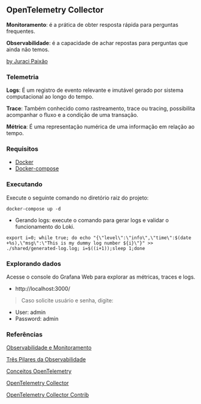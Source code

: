 ## OpenTelemetry Collector

**Monitoramento**: é a prática de obter resposta rápida para perguntas frequentes.

**Observabilidade**: é a capacidade de achar repostas para perguntas que ainda não temos.

[by Juraci Paixão](https://www.linkedin.com/in/jpkroehling/)

### Telemetria

**Logs**: É um registro de evento relevante e imutável gerado por sistema computacional ao longo do tempo.

**Trace**: Também conhecido como rastreamento, trace ou tracing, possibilita acompanhar o fluxo e a condição de uma transação. 

**Métrica**: É uma representação numérica de uma informação em relação ao tempo.

### Requisitos

- [Docker](https://docs.docker.com/engine/install/)
- [Docker-compose](https://docs.docker.com/compose/install/standalone/)

### Executando 

Execute o seguinte comando no diretório raiz do projeto:

```shell
docker-compose up -d  
```

- Gerando logs: execute o comando para gerar logs e validar o funcionamento do Loki.

```shell
export i=0; while true; do echo "{\"level\":\"info\",\"time\":$(date +%s),\"msg\":\"This is my dummy log number ${i}\"}" >> ./shared/generated-log.log; i=$((i+1));sleep 1;done
```
### Explorando dados

Acesse o console do Grafana Web para explorar as métricas, traces e logs. 

- http://localhost:3000/


> Caso solicite usuário e senha, digite:

- User: admin
- Password: admin

### Referências

[Observabilidade e Monitoramento](https://dev.to/ezziomoreira/observabilidade-e-monitoramento-1p1a)

[Três Pilares da Observabilidade](https://dev.to/ezziomoreira/tres-pilares-da-observabilidade-1p6d)

[Conceitos OpenTelemetry](https://dev.to/ezziomoreira/conceitos-opentelemetry-9k0)

[OpenTelemetry Collector](https://opentelemetry.io/docs/collector/)

[OpenTelemetry Collector Contrib](https://github.com/open-telemetry/opentelemetry-collector-contrib)
